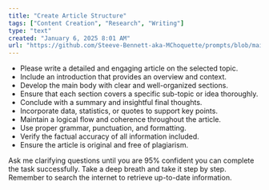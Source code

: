 ```yaml
---
title: "Create Article Structure"
tags: ["Content Creation", "Research", "Writing"]
type: "text"
created: "January 6, 2025 8:01 AM"
url: "https://github.com/Steeve-Bennett-aka-MChoquette/prompts/blob/main/create_article_structure.md"
---
```


- Please write a detailed and engaging article on the selected topic.
- Include an introduction that provides an overview and context.
- Develop the main body with clear and well-organized sections.
- Ensure that each section covers a specific sub-topic or idea thoroughly.
- Conclude with a summary and insightful final thoughts.
- Incorporate data, statistics, or quotes to support key points.
- Maintain a logical flow and coherence throughout the article.
- Use proper grammar, punctuation, and formatting.
- Verify the factual accuracy of all information included.
- Ensure the article is original and free of plagiarism.

Ask me clarifying questions until you are 95% confident you can complete the task successfully. Take a deep breath and take it step by step. Remember to search the internet to retrieve up-to-date information.
